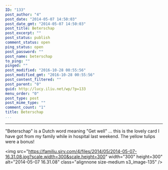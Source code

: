 ```yaml
---
ID: "133"
post_author: "4"
post_date: "2014-05-07 14:50:03"
post_date_gmt: "2014-05-07 14:50:03"
post_title: Beterschap
post_excerpt: ""
post_status: publish
comment_status: open
ping_status: open
post_password: ""
post_name: beterschap
to_ping: ""
pinged: ""
post_modified: "2016-10-28 00:55:56"
post_modified_gmt: "2016-10-28 00:55:56"
post_content_filtered: ""
post_parent: "0"
guid: http://lucy.iliu.net/wp/?p=133
menu_order: "0"
post_type: post
post_mime_type: ""
comment_count: "1"
title: Beterschap
...
```

---

"Beterschap" is a Dutch word meaning "Get well" ... this is the lovely card I have got from my family while in hospital last weekend. The yellow tulips were a bonus!


<img src="https://familiu.sirv.com/4/files/2014/05/2014-05-07-16.31.08.jpg?scale.width=300&scale.height=300" width="300" height=300" alt="2014-05-07 16.31.08" class="alignnone size-medium s3_image-135" />
&nbsp;
